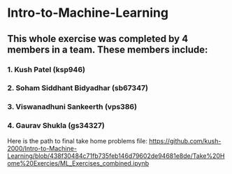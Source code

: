 # Intro-to-Machine-Learning

## This whole exercise was completed by 4 members in a team. These members include:

### 1. Kush Patel (ksp946)

### 2. Soham Siddhant Bidyadhar (sb67347)

### 3. Viswanadhuni Sankeerth (vps386)

### 4. Gaurav Shukla (gs34327)

Here is the path to final take home problems file: 
https://github.com/kush-2000/Intro-to-Machine-Learning/blob/438f30484c71fb735feb146d79602de94681e8de/Take%20Home%20Exercies/ML_Exercises_combined.ipynb
